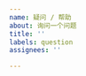 ```yaml
---
name: 疑问 / 帮助
about: 询问一个问题
title: ''
labels: question
assignees: ''

---
```


<!-- 
  请确认你已经做了下面这些事情，若问题还是未解决，那么请尽可详细地描述你的问题。
  - 我已经对照 CHANGELOG ，相关问题未在近期更新中解决
  - 我已经搜索了已有的 Issues 列表中有没相关的信息
  - 我已经阅读了 Mirai 的相关文档
-->


<!--请详细描述你的问题. -->
